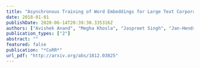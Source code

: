 ```yaml
---
title: "Asynchronous Training of Word Embeddings for Large Text Corpora"
date: 2018-01-01
publishDate: 2020-06-14T20:39:30.335316Z
authors: ["Avishek Anand", "Megha Khosla", "Jaspreet Singh", "Jan-Hendrik Zab", "Zijian Zhang"]
publication_types: ["2"]
abstract: ""
featured: false
publication: "*CoRR*"
url_pdf: "http://arxiv.org/abs/1812.03825"
---
```



